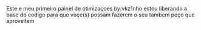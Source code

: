 Este e meu primeiro painel de otimizaçoes by:vkz1nho
estou liberando a base do codigo para que voçe(s) possam fazerem o seu tambem
peço que aproveitem 

